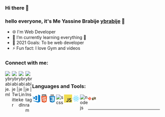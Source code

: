 ### Hi there 👋

### hello everyone, it's Me Yassine Brabije  [ybrabije][website] 👋

- 🌐 I'm Web Developer
- 🌱 I’m currently learning everything 🤣
- 🥅 2021 Goals: To be web developer
- ⚡ Fun fact: I love Gym and videos 

### Connect with me:

[<img align="left" alt="ybrabije.ml" width="22px" src="https://www.flaticon.com/svg/vstatic/svg/744/744480.svg?token=exp=1616869911~hmac=a865f270824593b1793cf70aa8668413" />][website]
[<img align="left" alt="ybrabije | Twitter" width="22px" src="https://www.flaticon.com/svg/vstatic/svg/179/179342.svg?token=exp=1616870012~hmac=22feec2606f7aec30022d94e73c46b94" />][twitter]
[<img align="left" alt="ybrabije | LinkedIn" width="22px" src="https://www.flaticon.com/svg/vstatic/svg/179/179330.svg?token=exp=1616870044~hmac=dc21c7914d20d3d6e55b83a6597f65a9" />][linkedin]
[<img align="left" alt="ybrabije | Instagram" width="22px" src="https://www.flaticon.com/premium-icon/icons/svg/3955/3955024.svg" />][instagram]

<br />

### Languages and Tools:
<img align="left" alt="Visual Studio Code" width="26px" src="https://raw.githubusercontent.com/github/explore/80688e429a7d4ef2fca1e82350fe8e3517d3494d/topics/visual-studio-code/visual-studio-code.png" />
<img align="left" alt="HTML5" width="26px" src="https://raw.githubusercontent.com/github/explore/80688e429a7d4ef2fca1e82350fe8e3517d3494d/topics/html/html.png" />
<img align="left" alt="CSS3" width="26px" src="https://raw.githubusercontent.com/github/explore/80688e429a7d4ef2fca1e82350fe8e3517d3494d/topics/css/css.png" />
<img align="left" alt="scss" width="26px" src="https://www.flaticon.com/svg/vstatic/svg/919/919831.svg?token=exp=1616870383~hmac=338339d8f82c262509715619e03a3f31" />
<img align="left" alt="JavaScript" width="26px" src="https://raw.githubusercontent.com/github/explore/80688e429a7d4ef2fca1e82350fe8e3517d3494d/topics/javascript/javascript.png"/>
<img align="left" alt="React" width="26px" src="https://raw.githubusercontent.com/github/explore/80688e429a7d4ef2fca1e82350fe8e3517d3494d/topics/react/react.png" />
<img align="left" alt="nodejs" width="26px" src="https://www.flaticon.com/svg/vstatic/svg/919/919825.svg?token=exp=1616870473~hmac=ab5f5ddb11b928c2308294dcba3989e9" />
<img align="left" alt="git" width="26px" src="https://raw.githubusercontent.com/github/explore/80688e429a7d4ef2fca1e82350fe8e3517d3494d/topics/git/git.png" />


<br />
<br />

--- 
[website]: https://ybrabije.ml
[twitter]: https://twitter.com/YBrabije
[instagram]: https://www.instagram.com/brabijey/
[linkedin]: https://www.linkedin.com/in/yassine-brabije-b5b5a31b5/






